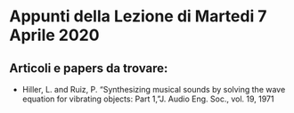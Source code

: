 # Appunti della Lezione di Martedi 7 Aprile 2020

## Articoli e papers da trovare:
- Hiller, L. and Ruiz, P. “Synthesizing musical sounds by solving the wave equation for vibrating objects: Part 1,”J. Audio Eng. Soc., vol. 19, 1971
